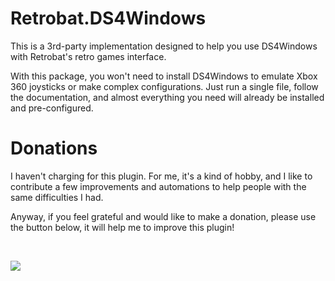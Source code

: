 # Retrobat.DS4Windows

This is a 3rd-party implementation designed to help you use DS4Windows with Retrobat's retro games interface.

With this package, you won't need to install DS4Windows to emulate Xbox 360 joysticks or make complex configurations. Just run a single file, follow the documentation, and almost everything you need will already be installed and pre-configured.

# Donations

I haven't charging for this plugin. For me, it's a kind of hobby, and I like to contribute a few improvements and automations to help people with the same difficulties I had.

Anyway, if you feel grateful and would like to make a donation, please use the button below, it will help me to improve this plugin!

<br />

<p>
    <a href="https://www.paypal.com/donate/?business=XQSLGGZK6WKVS&no_recurring=0&item_name=Plugin+for+automatic+selection+of+joystick+profiles+to+be+used+in+Retrobat+with+ps4+joysticks&currency_code=USD">
        <img src="https://www.paypalobjects.com/en_US/i/btn/btn_donateCC_LG.gif">
    </a>
</p>


